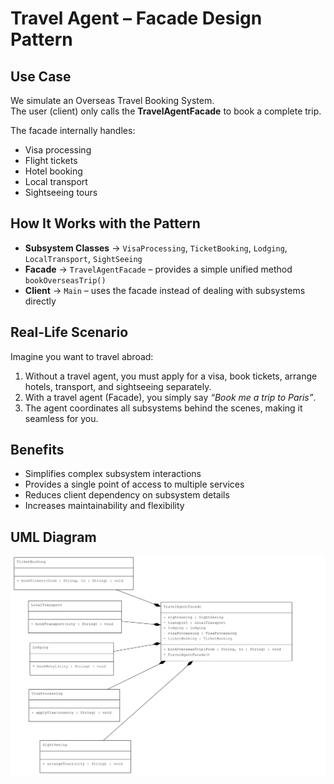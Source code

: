 #  Travel Agent – Facade Design Pattern  

##  Use Case  
We simulate an Overseas Travel Booking System.  
The user (client) only calls the **TravelAgentFacade** to book a complete trip.  

The facade internally handles:  
- Visa processing  
- Flight tickets  
- Hotel booking  
- Local transport  
- Sightseeing tours  

##  How It Works with the Pattern  

- **Subsystem Classes** → `VisaProcessing`, `TicketBooking`, `Lodging`, `LocalTransport`, `SightSeeing`  
- **Facade** → `TravelAgentFacade` – provides a simple unified method `bookOverseasTrip()`  
- **Client** → `Main` – uses the facade instead of dealing with subsystems directly  

##  Real-Life Scenario  

Imagine you want to travel abroad:  
1. Without a travel agent, you must apply for a visa, book tickets, arrange hotels, transport, and sightseeing separately.  
2. With a travel agent (Facade), you simply say *“Book me a trip to Paris”*.  
3. The agent coordinates all subsystems behind the scenes, making it seamless for you.  


##  Benefits  
- Simplifies complex subsystem interactions  
- Provides a single point of access to multiple services  
- Reduces client dependency on subsystem details  
- Increases maintainability and flexibility  


## UML Diagram  
![Facade UML](FacadeUML.png)  

